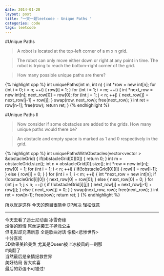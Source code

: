 ```yaml
---
date: 2014-01-28
layout: post
title: "一天一题leetcode - Unique Paths "
categories: code
tags: leetcode
---
```


#Unique Paths 
>A robot is located at the top-left corner of a m x n grid.   

<!--more-->
>The robot can only move either down or right at any point in time. The robot is trying to reach the bottom-right corner of the grid.   

>How many possible unique paths are there?   

{% highlight cpp %}
int uniquePaths(int m, int n) {
    int *row = new int[n];
    for (int i = 0; i < n; ++i) {
        row[i] = 1;
    }
    for (int i = 1; i < m; ++i) {
        int *next_row = new int[n];
        next_row[0] = row[0];
        for (int j = 1; j < n; ++j) {
            next_row[j] = next_row[j-1] + row[j];
        }
        swap(row, next_row);
        free(next_row);
    }
    int ret = row[n-1];
    free(row);
    return ret;
}
{% endhighlight %}

#Unique Paths II 
>Now consider if some obstacles are added to the grids. How many unique paths would there be?   

>An obstacle and empty space is marked as 1 and 0 respectively in the grid.   

{% highlight cpp %}
int uniquePathsWithObstacles(vector<vector<int> > &obstacleGrid) {
    if(obstacleGrid[0][0]) {
        return 0;
    }
    int m = obstacleGrid.size();
    int n = obstacleGrid[0].size();
    int *row = new int[n];
    row[0] = 1;
    for (int i = 1; i < n; ++i) {
        if(!obstacleGrid[0][i]) {
            row[i] = row[i-1];
        } else {
            row[i] = 0;
        }
    }
    for (int i = 1; i < m; ++i) {
        int *next_row = new int[n];
        if (!obstacleGrid[i][0]) {
            next_row[0] = row[0];
        } else {
            next_row[0] = 0;
        }
        for (int j = 1; j < n; ++j) {
            if (!obstacleGrid[i][j]) {
                next_row[j] = next_row[j-1] + row[j];
            } else {
                next_row[j] = 0;
            }
        }
        swap(next_row, row);
        free(next_row);
    }
    int ret = row[n-1];
    free(row);
    return ret;
}
{% endhighlight %}

所以就是这样 今天的题目很简单 DP解决 轻松惬意   

---

今天去看了迪士尼动画 <Frozen> 冰雪奇缘   
烂俗的剧情 屌丝逆袭王子拯救公主   
但电影却充满新意 全是歌曲对话 像极<悲惨世界>   
十分喜欢   
3D效果美轮美奂   尤其是Queen披上冰披风的一刹那   
#美翻了   
当然最后是亲情拯救世界   
美好结局 皆大欢喜   
最后的彩蛋不可错过!
